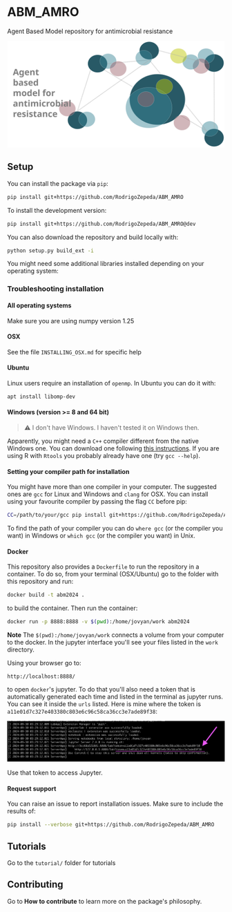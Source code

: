 # ABM_AMRO

Agent Based Model repository for antimicrobial resistance

![Figure of a collection of agents interacting](figures/abm_amro.svg)

## Setup

You can install the package via `pip`:

```bash
pip install git+https://github.com/RodrigoZepeda/ABM_AMRO
```

To install the development version:
```bash
pip install git+https://github.com/RodrigoZepeda/ABM_AMRO@dev
```


You can also download the repository and build locally with:
```bash
python setup.py build_ext -i
```

You might need some additional libraries installed depending on your operating system:

### Troubleshooting installation

#### All operating systems

Make sure you are using numpy version 1.25

#### OSX

See the file `INSTALLING_OSX.md` for specific help

#### Ubuntu

Linux users require an installation of `openmp`. In Ubuntu you can do it with: 
```bash
apt install libomp-dev
```

#### Windows (version >= 8 and 64 bit)


> :warning: I don't have Windows. I haven't tested it on Windows then. 

Apparently, you might need a `C++` compiler different from the native Windows one. You can download one
following [this instructions](https://code.visualstudio.com/docs/cpp/config-mingw#_prerequisites). If you are using R 
with `Rtools` you probably already have one (try `gcc --help`). 

#### Setting your compiler path for installation

You might have more than one compiler in your computer. The suggested ones are `gcc` for
Linux and Windows and `clang` for OSX. You can install using your
favourite compiler by passing the flag `CC` before pip:

```bash
CC=/path/to/your/gcc pip install git+https://github.com/RodrigoZepeda/ABM_AMRO
```

To find the path of your compiler you can do `where gcc` (or the compiler you want)
in Windows or `which gcc` (or the compiler you want) in Unix.

#### Docker

This repository also provides a `Dockerfile` to run the repository in a container. To do so, from your terminal (OSX/Ubuntu) go to the folder with this repository and run:

```bash
docker build -t abm2024 .
```

to build the container. Then run the container:

```bash
docker run -p 8888:8888 -v $(pwd):/home/jovyan/work abm2024
```

**Note** The `$(pwd):/home/jovyan/work` connects a volume from your computer to the docker. In the jupyter interface you'll see your files listed in the `work` directory.

Using your browser go to:
```
http://localhost:8888/
```

to open `docker`'s jupyter. To do that you'll also need a token that is automatically generated each time and listed in the terminal as jupyter runs. You can see it inside the `urls` listed. Here is mine where the token is `a11e01d7c327e403380c803e6c96c58ca36cc3e7ade89f38`:

![Image showing the terminal and a line with a url reading `http://127.0.0.1:8888/lab?token=a11e01d7c327e403380c803e6c96c58ca36cc3e7ade89f38` just below where it says Jupyter Server is running at...](figures/token.png)

Use that token to access Jupyter. 


#### Request support
You can raise an issue to report installation issues. Make sure to include
the results of:
```bash
pip install --verbose git+https://github.com/RodrigoZepeda/ABM_AMRO
```

## Tutorials 

Go to the `tutorial/` folder for tutorials

## Contributing 

Go to **How to contribute** to learn more on the package's philosophy. 
